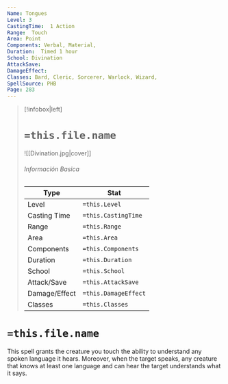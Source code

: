 ```yaml
---
Name: Tongues
Level: 3
CastingTime:  1 Action 
Range:  Touch
Area: Point
Components: Verbal, Material, 
Duration:  Timed 1 hour
School: Divination
AttackSave: 
DamageEffect: 
Classes: Bard, Cleric, Sorcerer, Warlock, Wizard, 
SpellSource: PHB
Page: 283
---
```


>[!infobox|left]
># `=this.file.name`
>![[Divination.jpg|cover]]
> ###### Información Basica
> Type |  Stat |
> ---|---|
> Level | `=this.Level` |
> Casting Time | `=this.CastingTime` |
> Range | `=this.Range` |
> Area | `=this.Area` |
> Components | `=this.Components` |
> Duration | `=this.Duration` |
> School | `=this.School` |
> Attack/Save | `=this.AttackSave` |
> Damage/Effect | `=this.DamageEffect` |
> Classes | `=this.Classes` |

# `=this.file.name`
This spell grants the creature you touch the ability to understand any spoken language it hears. Moreover, when the target speaks, any creature that knows at least one language and can hear the target understands what it says.



 



